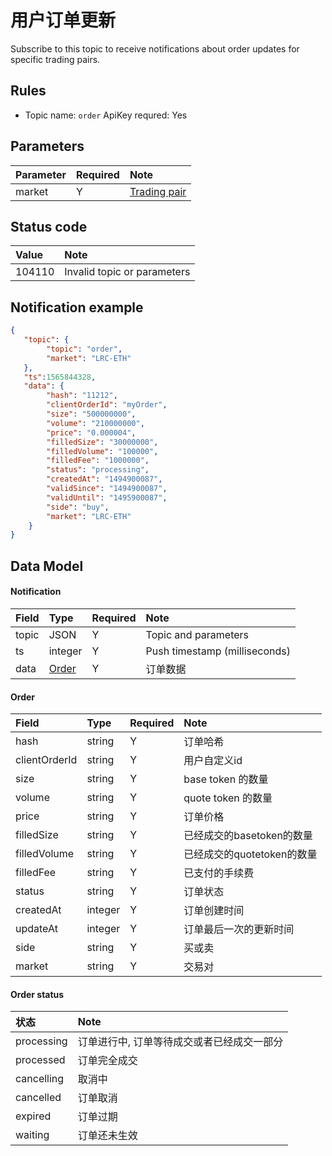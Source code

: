 # 用户订单更新


Subscribe to this topic to receive notifications about order updates for specific trading pairs.

## Rules

- Topic name: `order`
ApiKey requred: Yes


## Parameters

|  Parameter |   Required |              Note                |
| :---- | :--- | :--------------------------------- |
| market | Y | [Trading pair](../dex_apis/getMarkets.md)|

## Status code

| Value |                Note                |
| :---- | :--------------------------------- |
| 104110 | Invalid topic or parameters|

## Notification example

```json
{
   "topic": {
        "topic": "order",
        "market": "LRC-ETH"
   },
   "ts":1565844328,
   "data": {
        "hash": "11212",
        "clientOrderId": "myOrder",
        "size": "500000000",
        "volume": "210000000",
        "price": "0.000004",
        "filledSize": "30000000",
        "filledVolume": "100000",
        "filledFee": "1000000",
        "status": "processing",
        "createdAt": "1494900087",
        "validSince": "1494900087",
        "validUntil": "1495900087",
        "side": "buy",
        "market": "LRC-ETH"
    }
}
```

## Data Model

#### Notification

| Field  |      Type       | Required |       Note       |     
| :--- | :------------- | :------ | :-------------- | 
| topic |       JSON        |    Y    | Topic and parameters |  
|  ts   |     integer     |    Y    |     Push timestamp (milliseconds)     |  
| data  | [Order](#order) |    Y    |     订单数据     |    

#### <span id="order">Order</span>

|     Field      |  Type   | Required |            Note            |    
| :----------- | :----- | :------ | :------------------------ | 
|     hash      | string  |    Y    |          订单哈希          |    
| clientOrderId | string  |    Y    |        用户自定义id        |  
|     size      | string  |    Y    |     base token 的数量      | 
|    volume     | string  |    Y    |     quote token 的数量     | 
|     price     | string  |    Y    |          订单价格          |  
|  filledSize   | string  |    Y    | 已经成交的basetoken的数量  |  
| filledVolume  | string  |    Y    | 已经成交的quotetoken的数量 |   
|   filledFee   | string  |    Y    |       已支付的手续费       | 
|    status     | string  |    Y    |          订单状态          | 
|   createdAt   | integer |    Y    |        订单创建时间        | 
|   updateAt    | integer |    Y    |   订单最后一次的更新时间   | 
|     side      | string  |    Y    |           买或卖           |    
|    market     | string  |    Y    |            交易对            |  

#### Order status

|    状态    |                    Note                    |
| :-------- | :---------------------------------------- |
| processing | 订单进行中, 订单等待成交或者已经成交一部分 |
| processed  |                订单完全成交                |
| cancelling |                   取消中                   |
| cancelled  |                  订单取消                  |
|  expired   |                  订单过期                  |
|  waiting   |                订单还未生效                |
